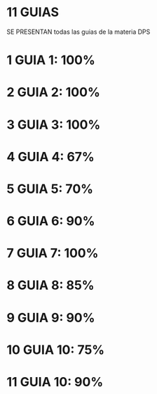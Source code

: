 # 11 GUIAS
SE PRESENTAN todas las guias de la materia DPS


1 GUIA 1: 100%
=====================
2 GUIA 2:  100%
=====================
3 GUIA 3: 100%
=====================
4 GUIA 4: 67%
=====================
5 GUIA 5: 70%
=====================
6 GUIA 6: 90%
=====================
7 GUIA 7: 100%
=====================
8 GUIA 8: 85%
=====================
9 GUIA 9: 90%
=====================
10 GUIA 10: 75%
=====================
11 GUIA 10: 90%
=====================
